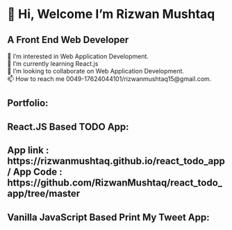 <h1>👋 Hi, Welcome I’m Rizwan Mushtaq</h1>
<h2> A Front End Web Developer</h2>
👀 I’m interested in Web Application Development.</br>
🌱 I’m currently learning React.js</br>
💞️ I’m looking to collaborate on Web Application Development.</br>
📫 How to reach me 0049-17624044101/rizwanmushtaq15@gmail.com.</br>


<h2>Portfolio:<h2>
  <h2>React.JS Based TODO App:<h2>
    App link : https://rizwanmushtaq.github.io/react_todo_app/
    App Code : https://github.com/RizwanMushtaq/react_todo_app/tree/master
    
  <h2>Vanilla JavaScript Based Print My Tweet App:<h2>

<!---
RizwanMushtaq/RizwanMushtaq is a ✨ special ✨ repository because its `README.md` (this file) appears on your GitHub profile.
You can click the Preview link to take a look at your changes.
--->
